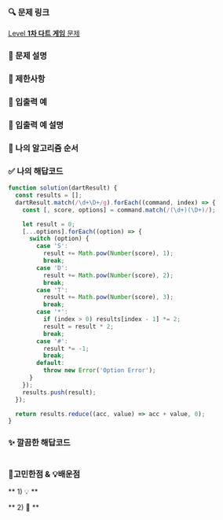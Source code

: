 ### 🔍 문제 링크
[Level **1차 다트 게임** 문제](https://school.programmers.co.kr/learn/courses/30/lessons/17682)

### 📘 문제 설명


### 📕 제한사항


### 📙 입출력 예


### 📒 입출력 예 설명


### 📔 나의 알고리즘 순서


### ✅ 나의 해답코드
```javascript
function solution(dartResult) {
  const results = [];
  dartResult.match(/\d+\D+/g).forEach((command, index) => {
    const [, score, options] = command.match(/(\d+)(\D+)/);

    let result = 0;
    [...options].forEach((option) => {
      switch (option) {
        case 'S':
          result += Math.pow(Number(score), 1);
          break;
        case 'D':
          result += Math.pow(Number(score), 2);
          break;
        case 'T':
          result += Math.pow(Number(score), 3);
          break;
        case '*':
          if (index > 0) results[index - 1] *= 2;
          result = result * 2;
          break;
        case '#':
          result *= -1;
          break;
        default:
          throw new Error('Option Error');
      }
    });
    results.push(result);
  });

  return results.reduce((acc, value) => acc + value, 0);
}
```

### ✨ 깔끔한 해답코드
```javascript

```


### 📝고민한점 & 💡배운점
** 1\) 💡 **


** 2\) 🤔 **
